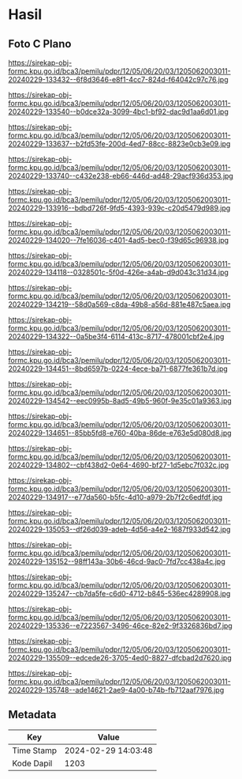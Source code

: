 # Hasil

## Foto C Plano

https://sirekap-obj-formc.kpu.go.id/bca3/pemilu/pdpr/12/05/06/20/03/1205062003011-20240229-133432--6f8d3646-e8f1-4cc7-824d-f64042c97c76.jpg

https://sirekap-obj-formc.kpu.go.id/bca3/pemilu/pdpr/12/05/06/20/03/1205062003011-20240229-133540--b0dce32a-3099-4bc1-bf92-dac9d1aa6d01.jpg

https://sirekap-obj-formc.kpu.go.id/bca3/pemilu/pdpr/12/05/06/20/03/1205062003011-20240229-133637--b2fd53fe-200d-4ed7-88cc-8823e0cb3e09.jpg

https://sirekap-obj-formc.kpu.go.id/bca3/pemilu/pdpr/12/05/06/20/03/1205062003011-20240229-133740--c432e238-eb66-446d-ad48-29acf936d353.jpg

https://sirekap-obj-formc.kpu.go.id/bca3/pemilu/pdpr/12/05/06/20/03/1205062003011-20240229-133916--bdbd726f-9fd5-4393-939c-c20d5479d989.jpg

https://sirekap-obj-formc.kpu.go.id/bca3/pemilu/pdpr/12/05/06/20/03/1205062003011-20240229-134020--7fe16036-c401-4ad5-bec0-f39d65c96938.jpg

https://sirekap-obj-formc.kpu.go.id/bca3/pemilu/pdpr/12/05/06/20/03/1205062003011-20240229-134118--0328501c-5f0d-426e-a4ab-d9d043c31d34.jpg

https://sirekap-obj-formc.kpu.go.id/bca3/pemilu/pdpr/12/05/06/20/03/1205062003011-20240229-134219--58d0a569-c8da-49b8-a56d-881e487c5aea.jpg

https://sirekap-obj-formc.kpu.go.id/bca3/pemilu/pdpr/12/05/06/20/03/1205062003011-20240229-134322--0a5be3f4-6114-413c-8717-478001cbf2e4.jpg

https://sirekap-obj-formc.kpu.go.id/bca3/pemilu/pdpr/12/05/06/20/03/1205062003011-20240229-134451--8bd6597b-0224-4ece-ba71-6877fe361b7d.jpg

https://sirekap-obj-formc.kpu.go.id/bca3/pemilu/pdpr/12/05/06/20/03/1205062003011-20240229-134542--eec0995b-8ad5-49b5-960f-9e35c01a9363.jpg

https://sirekap-obj-formc.kpu.go.id/bca3/pemilu/pdpr/12/05/06/20/03/1205062003011-20240229-134651--85bb5fd8-e760-40ba-86de-e763e5d080d8.jpg

https://sirekap-obj-formc.kpu.go.id/bca3/pemilu/pdpr/12/05/06/20/03/1205062003011-20240229-134802--cbf438d2-0e64-4690-bf27-1d5ebc7f032c.jpg

https://sirekap-obj-formc.kpu.go.id/bca3/pemilu/pdpr/12/05/06/20/03/1205062003011-20240229-134917--e77da560-b5fc-4d10-a979-2b7f2c6edfdf.jpg

https://sirekap-obj-formc.kpu.go.id/bca3/pemilu/pdpr/12/05/06/20/03/1205062003011-20240229-135053--df26d039-adeb-4d56-a4e2-1687f933d542.jpg

https://sirekap-obj-formc.kpu.go.id/bca3/pemilu/pdpr/12/05/06/20/03/1205062003011-20240229-135152--98ff143a-30b6-46cd-9ac0-7fd7cc438a4c.jpg

https://sirekap-obj-formc.kpu.go.id/bca3/pemilu/pdpr/12/05/06/20/03/1205062003011-20240229-135247--cb7da5fe-c6d0-4712-b845-536ec4289908.jpg

https://sirekap-obj-formc.kpu.go.id/bca3/pemilu/pdpr/12/05/06/20/03/1205062003011-20240229-135336--e7223567-3496-46ce-82e2-9f3326836bd7.jpg

https://sirekap-obj-formc.kpu.go.id/bca3/pemilu/pdpr/12/05/06/20/03/1205062003011-20240229-135509--edcede26-3705-4ed0-8827-dfcbad2d7620.jpg

https://sirekap-obj-formc.kpu.go.id/bca3/pemilu/pdpr/12/05/06/20/03/1205062003011-20240229-135748--ade14621-2ae9-4a00-b74b-fb712aaf7976.jpg


## Metadata

| Key        | Value               |
| ---------- | ------------------- |
| Time Stamp | 2024-02-29 14:03:48 |
| Kode Dapil | 1203                |



